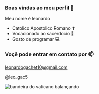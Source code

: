 ### Boas vindas ao meu perfil 💙

Meu nome é leonardo

- Catolico Apostolico Romano ✝
- Vocacionado ao sacerdocio 🍷
- Gosto de programar 💻

### Voçê pode entrar em contato por 📫

leonardogachet10@gmail.com

@leo_gac5

![bandeira do vaticano balançando](https://media1.tenor.com/m/7dvMmI0purYAAAAd/flag-hoi-thanh.gif)

